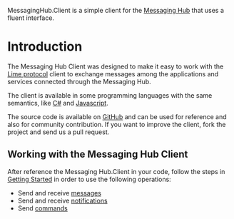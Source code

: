 MessagingHub.Client is a simple client for the [Messaging Hub](https://messaginghub.io/) that uses a fluent interface.

# Introduction

The Messaging Hub Client was designed to make it easy to work with the [Lime protocol](http://limeprotocol.org) client to exchange messages among the applications and services connected through the Messaging Hub.

The client is available in some programming languages with the same semantics, like [C#](https://github.com/takenet/messaginghub-client-csharp) and [Javascript](https://github.com/takenet/messaginghub-client-js).

The source code is available on [GitHub](https://github.com/takenet) and can be used for reference and also for community contribution. If you want to improve the client, fork the project and send us a pull request.

## Working with the Messaging Hub Client

After reference the Messaging Hub.Client in your code, follow the steps in [Getting Started](http://messaginghub.io/docs/sdks/gettingstarted) in order to use the following operations:
- Send and receive [messages](http://messaginghub.io/docs/sdks/messages)
- Send and receive [notifications](http://messaginghub.io/docs/sdks/notifications)
- Send [commands](http://messaginghub.io/docs/sdks/commands)
